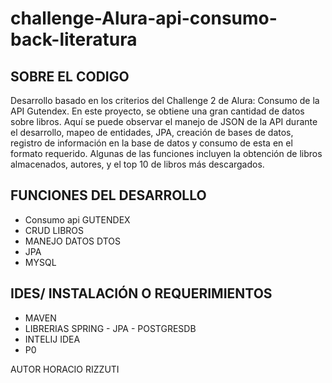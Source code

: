 # challenge-Alura-api-consumo-back-literatura

## SOBRE EL CODIGO
Desarrollo basado en los criterios del Challenge 2 de Alura: Consumo de la API Gutendex. En este proyecto, se obtiene una gran cantidad de datos sobre libros. Aquí se puede observar el manejo de JSON de la API durante el desarrollo, mapeo de entidades, JPA, creación de bases de datos, registro de información en la base de datos y consumo de esta en el formato requerido. Algunas de las funciones incluyen la obtención de libros almacenados, autores, y el top 10 de libros más descargados.

## FUNCIONES DEL DESARROLLO 
- Consumo api GUTENDEX
- CRUD LIBROS
- MANEJO DATOS DTOS
- JPA
- MYSQL

## IDES/ INSTALACIÓN O REQUERIMIENTOS
- MAVEN
- LIBRERIAS SPRING - JPA - POSTGRESDB
- INTELIJ IDEA
- P0


AUTOR
HORACIO RIZZUTI 